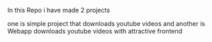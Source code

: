 In this Repo i have made 2 projects 

one is simple project that downloads youtube videos and another is Webapp downloads youtube videos with attractive frontend
